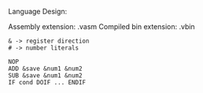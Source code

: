 
Language Design:

Assembly extension: .vasm
Compiled bin extension: .vbin

    & -> register direction
    # -> number literals

    NOP
    ADD &save &num1 &num2
    SUB &save &num1 &num2
    IF cond DOIF ... ENDIF